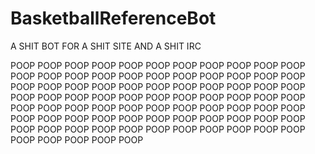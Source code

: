 # BasketballReferenceBot
A SHIT BOT FOR A SHIT SITE AND A SHIT IRC

POOP
POOP
POOP
POOP
POOP
POOP
POOP
POOP
POOP
POOP
POOP
POOP
POOP
POOP
POOP
POOP
POOP
POOP
POOP
POOP
POOP
POOP
POOP
POOP
POOP
POOP
POOP
POOP
POOP
POOP
POOP
POOP
POOP
POOP
POOP
POOP
POOP
POOP
POOP
POOP
POOP
POOP
POOP
POOP
POOP
POOP
POOP
POOP
POOP
POOP
POOP
POOP
POOP
POOP
POOP
POOP
POOP
POOP
POOP
POOP
POOP
POOP
POOP
POOP
POOP
POOP
POOP
POOP
POOP
POOP
POOP
POOP
POOP
POOP
POOP
POOP
POOP
POOP
POOP
POOP
POOP
POOP
